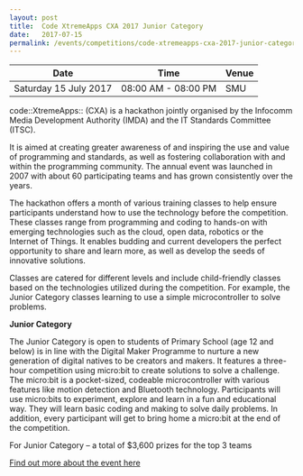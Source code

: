 ```yaml
---
layout: post
title:  Code XtremeApps CXA 2017 Junior Category
date:   2017-07-15
permalink: /events/competitions/code-xtremeapps-cxa-2017-junior-category
---
```


| Date | Time | Venue |
|--------|---|---|
| Saturday 15 July 2017  | 08:00 AM - 08:00 PM | SMU |


code::XtremeApps:: (CXA) is a hackathon jointly organised by the Infocomm Media Development Authority (IMDA) and the IT Standards Committee (ITSC).

 

It is aimed at creating greater awareness of and inspiring the use and value of programming and standards, as well as fostering collaboration with and within the programming community. The annual event was launched in 2007 with about 60 participating teams and has grown consistently over the years.

 

The hackathon offers a month of various training classes to help ensure participants understand how to use the technology before the competition. These classes range from programming and coding to hands-on with emerging technologies such as the cloud, open data, robotics or the Internet of Things. It enables budding and current developers the perfect opportunity to share and learn more, as well as develop the seeds of innovative solutions.

 

Classes are catered for different levels and include child-friendly classes based on the technologies utilized during the competition. For example, the Junior Category classes learning to use a simple microcontroller to solve problems.

 

**Junior Category**


The Junior Category is open to students of Primary School (age 12 and below) is in line with the Digital Maker Programme to nurture a new generation of digital natives to be creators and makers. It features a three-hour competition using micro:bit to create solutions to solve a challenge. The micro:bit is a pocket-sized, codeable microcontroller with various features like motion detection and Bluetooth technology. Participants will use micro:bits to experiment, explore and learn in a fun and educational way. They will learn basic coding and making to solve daily problems. In addition, every participant will get to bring home a micro:bit at the end of the competition.

 

For Junior Category – a total of $3,600 prizes for the top 3 teams



<a href="https://www.imda.gov.sg/infocomm-and-media-news/cxa/code-xtremeapps-2017" target="_blank">Find out more about the event here</a> 
